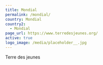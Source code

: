 ```yaml
---
title: Mondial
permalink: /mondial/
country: Mondial
country2:
  - Mondial
page_url: https://www.terredesjeunes.org/
active: true
logo_image: /media/placeholder__.jpg
---
```

Terre des jeunes
